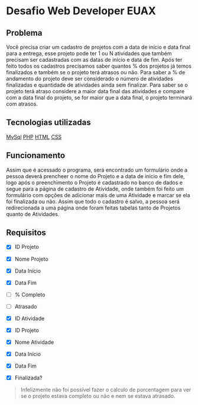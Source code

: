 # Desafio Web Developer EUAX
 
## Problema
Você precisa criar um cadastro de projetos com a data de início e data final para a entrega, esse projeto pode ter 1 ou N atividades que também precisam ser cadastradas com as datas de início e data de fim. Após ter feito todos os cadastros precisamos saber quantos % dos projetos já temos finalizados e também se o projeto terá atrasos ou não. Para saber a % de andamento do projeto deve ser considerado o número de atividades finalizadas e quantidade de atividades ainda sem finalizar. Para saber se o projeto terá atraso considere a maior data final das atividades e compare com a data final do projeto, se for maior que a data final, o projeto terminará com atrasos.

## Tecnologias utilizadas
 [MySql](https://www.mysql.com/) 
 [PHP](https://www.php.net/)
 [HTML](https://developer.mozilla.org/pt-BR/docs/Web/HTML)
 [CSS](https://developer.mozilla.org/pt-BR/docs/Web/CSS)

## Funcionamento
Assim que é acessado o programa, será encontrado um formulário onde a pessoa deverá prencheer o nome do Projeto e a data de início e fim dele, logo após o preenchimento o Projeto é cadastrado no banco de dados e segue para a página de cadastro de Atividade, onde também foi feito um formulário com opções de adicionar mais de uma Atividade e marcar se ela foi finalizada ou não. Assim que todo o cadastro é salvo, a pessoa será redirecionada a uma página onde foram feitas tabelas tanto de Projetos quanto de Atividades.

## Requisitos 

- [x] ID Projeto
- [x] Nome Projeto
- [x] Data Início
- [x] Data Fim
- [ ] % Completo
- [ ] Atrasado

- [x] ID Atividade
- [x] ID Projeto
- [x] Nome Atividade
- [x] Data Início
- [x] Data Fim
- [x] Finalizada?

> Infelizmente não foi possível fazer o calculo de porcentagem para ver se o projeto estava completo ou não e nem se estava atrasado.
